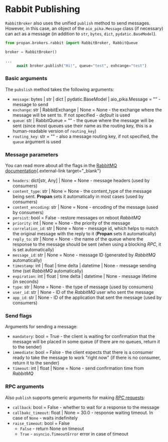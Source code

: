 # Rabbit Publishing

`RabbitBroker` also uses the unified `publish` method to send messages.
However, in this case, an object of the `aio_pika.Message` class (if necessary) can act as a message (in addition to `str`, `bytes`, `dict`, `pydatic.BaseModel`).

```python
from propan.brokers.rabbit import RabbitBroker, RabbitQueue

broker = RabbitBroker()

...
     await broker.publish("Hi!", queue="test", exhcange="test")
```

### Basic arguments

The `pubslish` method takes the following arguments:

* `message`: bytes | str | dict | pydatic.BaseModel | aio_pika.Message = "" - message to send
* `exchange`: str | RabbitExchange | None = None - the exchange where the message will be sent to. If not specified - *default* is used
* `queue`: str | RabbitQueue = "" - the queue where the message will be sent (since most queues use their name as the routing key, this is a human-readable version of `routing_key`)
* `routing_key`: str = "" - also a message routing key, if not specified, the `queue` argument is used

### Message parameters

You can read more about all the flags in the [RabbitMQ documentation](https://www.rabbitmq.com/consumers.html){.external-link target="_blank"}

* `headers`: dict[str, Any] | None = None - message headers (used by consumers)
* `content_type`: str | None = None - the content_type of the message being sent. **Propan** sets it automatically in most cases (used by consumers)
* `content_encoding`: str | None = None - encoding of the message (used by consumers)
* `persist`: bool = False - restore messages on reboot *RabbitMQ*
* `priority`: int | None = None - the priority of the message
* `correlation_id`: str | None = None - message id, which helps to match the original message with the reply to it (**Propan** sets it automatically)
* `reply_to`: str | None = None - the name of the queue where the response to the message should be sent (when using a blocking *RPC*, it is set automatically)
* `message_id`: str | None = None - message ID (generated by *RabbitMQ* automatically)
* `timestamp`: int | float | time delta | datetime | None - message sending time (set *RabbitMQ* automatically)
* `expiration`: int | float | time delta | datetime | None - message lifetime (in seconds)
* `type`: str | None = None - the type of message (used by consumers)
* `user_id`: str | None - ID of the *RabbitMQ* user who sent the message
* `app_id`: str | None - ID of the application that sent the message (used by consumers)

### Send flags

Arguments for sending a message:

* `mandatory`: bool = True - the client is waiting for confirmation that the message will be placed in some queue (if there are no queues, return it to the sender)
* `immediate`: bool = False - the client expects that there is a consumer ready to take the message to work "right now" (if there is no consumer, return it to the sender)
* `timeout`: int | float | None = None - send confirmation time from *RabbitMQ*

### RPC arguments

Also `publish` supports generic arguments for making [*RPC* requests](../../2_getting_started/4_broker/5_rpc/#client):

* `callback`: bool = False - whether to wait for a response to the message
* `callbakc_timeout`: float | None = 30.0 - response waiting timeout. In case of `None` - waits indefinitely
* `raise_timeout`: bool = False
    * `False` - return None on timeout
    * `True` - `asyncio.TimeoutError` error in case of timeout